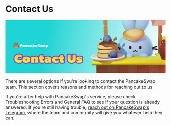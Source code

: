 # Contact Us

![](../.gitbook/assets/docs-masthead-20-.png)

There are several options if you're looking to contact the PancakeSwap team. This section covers reasons and methods for reaching out to us.

If you're after help with PancakeSwap's service, please check Troubleshooting Errors and General FAQ to see if your question is already answered. If you're still having trouble, [reach out on PancakeSwap's Telegram](https://t.me/pancakeswap), where the team and community will give you whatever help they can.


